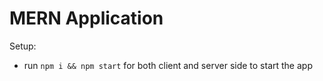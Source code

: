# MERN Application

Setup:

- run `npm i && npm start` for both client and server side to start the app
